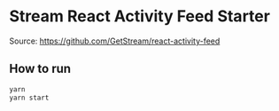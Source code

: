 # Stream React Activity Feed Starter

Source: https://github.com/GetStream/react-activity-feed

## How to run

```bash
yarn
yarn start
```
